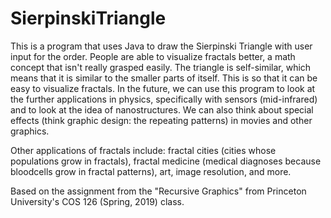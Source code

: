 # SierpinskiTriangle
This is a program that uses Java to draw the Sierpinski Triangle with user input for the order. People are able to visualize fractals better, a math concept that isn't really grasped easily. The triangle is self-similar, which means that it is similar to the smaller parts of itself. 
This is so that it can be easy to visualize fractals. In the future, we can use this program to look at the further applications in physics, specifically with sensors (mid-infrared) and to look at the idea of nanostructures. We can also think about special effects (think graphic design: the repeating patterns) in movies and other graphics. 

Other applications of fractals include: fractal cities (cities whose populations grow in fractals), fractal medicine (medical diagnoses because bloodcells grow in fractal patterns), art, image resolution, and more. 

Based on the assignment from the "Recursive Graphics" from Princeton University's COS 126 (Spring, 2019) class.
